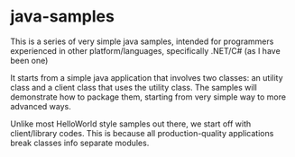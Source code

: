 java-samples
============

This is a series of very simple java samples, intended for programmers experienced in other platform/languages, specifically .NET/C# (as I have been one)

It starts from a simple java application that involves two classes: an utility class and a client class that uses the utility class. The samples will demonstrate how to package them, starting from very simple way to more advanced ways.

Unlike most HelloWorld style samples out there, we start off with client/library codes. This is because all production-quality applications break classes info separate modules.

